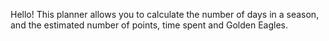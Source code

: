 Hello!
This planner allows you to calculate the number of days in a season, and the estimated number of points, time spent and Golden Eagles.
